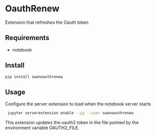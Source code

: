 # OauthRenew

Extension that refreshes the Oauth token 

## Requirements

* notebook

## Install

```bash
pip install swanoauthrenew
```

## Usage

Configure the server extension to load when the notebook server starts

```bash
 jupyter serverextension enable --py --user swanoauthrenew
```

This extension updates the oauth2 token in the file pointed by the environment variable OAUTH2_FILE.
